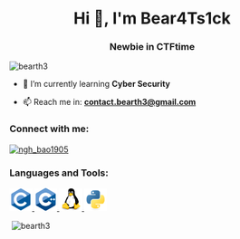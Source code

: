 <h1 align="center">Hi 👋, I'm Bear4Ts1ck</h1>
<h3 align="center">Newbie in CTFtime</h3>

<p align="left"> <img src="https://komarev.com/ghpvc/?username=bearth3&label=Profile%20views&color=0e75b6&style=flat" alt="bearth3" /> </p>

- 🌱 I’m currently learning **Cyber Security**

- 📫 Reach me in: **contact.bearth3@gmail.com**

<h3 align="left">Connect with me:</h3>
<p align="left">
<a href="https://instagram.com/ngh_bao1905" target="blank"><img align="center" src="https://raw.githubusercontent.com/rahuldkjain/github-profile-readme-generator/master/src/images/icons/Social/instagram.svg" alt="ngh_bao1905" height="30" width="40" /></a>
</p>

<h3 align="left">Languages and Tools:</h3>
<p align="left"> <a href="https://www.cprogramming.com/" target="_blank" rel="noreferrer"> <img src="https://raw.githubusercontent.com/devicons/devicon/master/icons/c/c-original.svg" alt="c" width="40" height="40"/> </a> <a href="https://www.w3schools.com/cpp/" target="_blank" rel="noreferrer"> <img src="https://raw.githubusercontent.com/devicons/devicon/master/icons/cplusplus/cplusplus-original.svg" alt="cplusplus" width="40" height="40"/> </a> <a href="https://www.linux.org/" target="_blank" rel="noreferrer"> <img src="https://raw.githubusercontent.com/devicons/devicon/master/icons/linux/linux-original.svg" alt="linux" width="40" height="40"/> </a> <a href="https://www.python.org" target="_blank" rel="noreferrer"> <img src="https://raw.githubusercontent.com/devicons/devicon/master/icons/python/python-original.svg" alt="python" width="40" height="40"/> </a> </p>

<p>&nbsp;<img align="center" src="https://github-readme-stats.vercel.app/api?username=bearth3&show_icons=true&locale=en" alt="bearth3" /></p>

